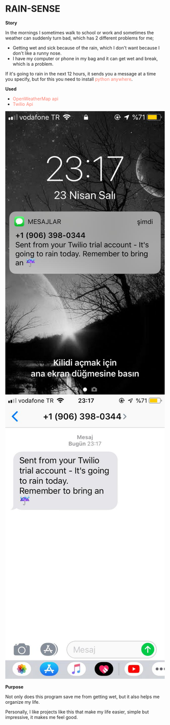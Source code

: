 # RAIN-SENSE

**Story**

In the mornings I sometimes walk to school or work and sometimes the weather can suddenly turn bad, which has 2 different problems for me;

- Getting wet and sick because of the rain, which I don't want because I don't like a runny nose.
- I have my computer or phone in my bag and it can get wet and break, which is a problem.


If it's going to rain in the next 12 hours, it sends you a message at a time you specify, but for this you need to install <a href="https://www.pythonanywhere.com/" style="text-decoration:none; color:salmon;">python anywhere</a>.


**Used**

- <a href="https://openweathermap.org/api" style="text-decoration:none; color:salmon;">OpenWeatherMap api</a>
- <a href="https://www.twilio.com/en-us" style="text-decoration:none; color:salmon;">Twilio Api</a>

![Image](https://github.com/f3riend/rain-sense/blob/main/assets/screenshot.jpg)
![Image](https://github.com/f3riend/rain-sense/blob/main/assets/screenshot2.jpg)


**Purpose**

Not only does this program save me from getting wet, but it also helps me organize my life.

Personally, I like projects like this that make my life easier, simple but impressive, it makes me feel good.


